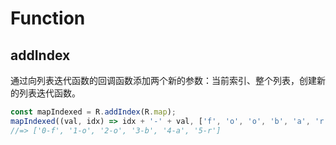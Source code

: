 # Function

## addIndex

通过向列表迭代函数的回调函数添加两个新的参数：当前索引、整个列表，创建新的列表迭代函数。

```js
const mapIndexed = R.addIndex(R.map);
mapIndexed((val, idx) => idx + '-' + val, ['f', 'o', 'o', 'b', 'a', 'r']);
//=> ['0-f', '1-o', '2-o', '3-b', '4-a', '5-r']
```
